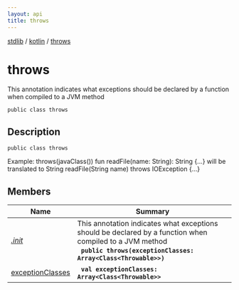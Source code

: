 ```yaml
---
layout: api
title: throws
---
```

[stdlib](../../index.md) / [kotlin](../index.md) / [throws](index.md)

# throws
This annotation indicates what exceptions should be declared by a function when compiled to a JVM method
```
public class throws
```
## Description
```
public class throws
```
Example:
throws(javaClass<IOException>())
fun readFile(name: String): String {...}
will be translated to
String readFile(String name) throws IOException {...}


## Members

| Name | Summary |
|------|---------|
|[*.init*](_init_.md)|This annotation indicates what exceptions should be declared by a function when compiled to a JVM method<br>&nbsp;&nbsp;**`public throws(exceptionClasses: Array<Class<Throwable>>)`**<br>|
|[exceptionClasses](exceptionClasses.md)|&nbsp;&nbsp;**`val exceptionClasses: Array<Class<Throwable>>`**<br>|
